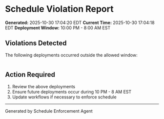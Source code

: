 # Schedule Violation Report

**Generated:** 2025-10-30 17:04:20 EDT
**Current Time:** 2025-10-30 17:04:18 EDT
**Deployment Window:** 10:00 PM - 8:00 AM EST

## Violations Detected

The following deployments occurred outside the allowed window:

```

```

## Action Required

1. Review the above deployments
2. Ensure future deployments occur during 10 PM - 8 AM EST
3. Update workflows if necessary to enforce schedule

---

Generated by Schedule Enforcement Agent

